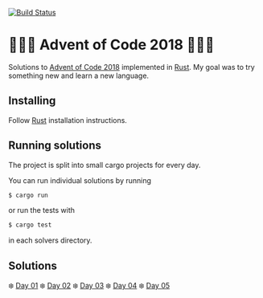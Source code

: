 [![Build Status](https://travis-ci.org/Cadiac/adventofcode.svg?branch=2018)](https://travis-ci.org/Cadiac/adventofcode)

# 🎄🎄🎄 Advent of Code 2018 🎄🎄🎄  

Solutions to [Advent of Code 2018](https://adventofcode.com/) implemented in [Rust](https://www.rust-lang.org).
My goal was to try something new and learn a new language.

## Installing

Follow [Rust](https://www.rust-lang.org/en-US/install.html) installation instructions.

## Running solutions

The project is split into small cargo projects for every day.

You can run individual solutions by running

```bash
$ cargo run
```

or run the tests with

```bash
$ cargo test
```

in each solvers directory.

## Solutions

❄️ [Day 01](day01/src/main.rs)
❄️ [Day 02](day02/src/main.rs)
❄️ [Day 03](day03/src/main.rs)
❄️ [Day 04](day04/src/main.rs)
❄️ [Day 05](day05/src/main.rs)
